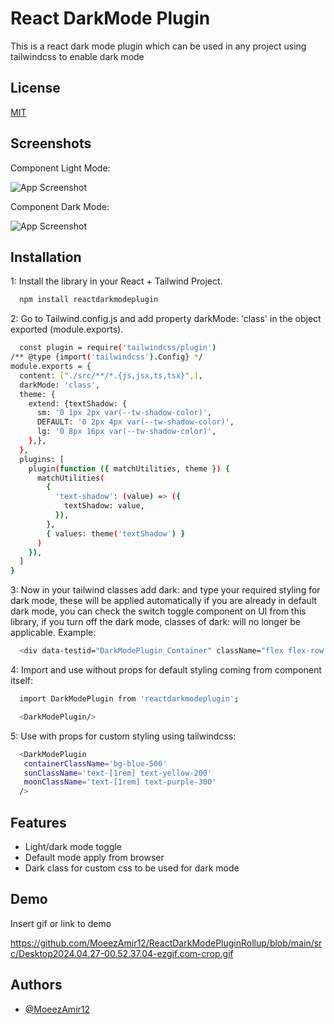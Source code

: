 
# React DarkMode Plugin

This is a react dark mode plugin which can be used in any project using tailwindcss to enable dark mode


## License

[MIT](https://choosealicense.com/licenses/mit/)


## Screenshots

Component Light Mode:

![App Screenshot](https://github.com/MoeezAmir12/ReactDarkModePluginRollup/blob/main/Screenshot%202024-04-26%20223615.png)

Component Dark Mode:

![App Screenshot](https://github.com/MoeezAmir12/ReactDarkModePluginRollup/blob/main/Screenshot%202024-04-26%20223648.png)




## Installation

1: Install the library in your React + Tailwind Project.

```bash
  npm install reactdarkmodeplugin
```

2: Go to Tailwind.config.js and add property darkMode: 'class' in the object exported (module.exports).

```bash
  const plugin = require('tailwindcss/plugin')
/** @type {import('tailwindcss').Config} */
module.exports = {
  content: ["./src/**/*.{js,jsx,ts,tsx}",],
  darkMode: 'class',
  theme: {
    extend: {textShadow: {
      sm: '0 1px 2px var(--tw-shadow-color)',
      DEFAULT: '0 2px 4px var(--tw-shadow-color)',
      lg: '0 8px 16px var(--tw-shadow-color)',
    },},
  },
  plugins: [
    plugin(function ({ matchUtilities, theme }) {
      matchUtilities(
        {
          'text-shadow': (value) => ({
            textShadow: value,
          }),
        },
        { values: theme('textShadow') }
      )
    }),
  ]
}

```

3: Now in your tailwind classes add dark: and type your required styling for dark mode, these will be applied automatically if you are already in default dark mode, you can check the switch toggle component on UI from this library, if you turn off the dark mode, classes of dark: will no longer be applicable. Example:

```bash
  <div data-testid="DarkModePlugin_Container" className="flex flex-row w-fit h-fit gap-1 p-[0.4rem] items-center rounded-full border-2 shadow-md shadow-gray-500 border-indigo-400 dark:bg-slate-700 dark:shadow-gray-700 dark:border-indigo-700 bg-slate-200">
```

4: Import and use without props for default styling coming from component itself:

```bash
  import DarkModePlugin from 'reactdarkmodeplugin';

  <DarkModePlugin/>
```

5: Use with props for custom styling using tailwindcss:

```bash
  <DarkModePlugin
   containerClassName='bg-blue-500'
   sunClassName='text-[1rem] text-yellow-200'
   moonClassName='text-[1rem] text-purple-300'
  />
```

## Features

- Light/dark mode toggle
- Default mode apply from browser
- Dark class for custom css to be used for dark mode 


## Demo

Insert gif or link to demo

https://github.com/MoeezAmir12/ReactDarkModePluginRollup/blob/main/src/Desktop2024.04.27-00.52.37.04-ezgif.com-crop.gif
## Authors

- [@MoeezAmir12](https://github.com/MoeezAmir12)

